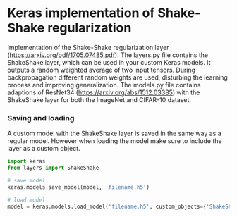 # Keras implementation of Shake-Shake regularization

Implementation of the Shake-Shake regularization layer (https://arxiv.org/pdf/1705.07485.pdf). The layers.py file contains the ShakeShake layer, which can be used in your custom Keras models. It outputs a random weighted average of two input tensors. During backpropagation different random weights are used, disturbing the learning process and improving generalization. The models.py file contains adaptions of ResNet34 (https://arxiv.org/abs/1512.03385) with the ShakeShake layer for both the ImageNet and CIFAR-10 dataset.

### Saving and loading

A custom model with the ShakeShake layer is saved in the same way as a regular model. However when loading the model make sure to include the layer as a custom object.

```python
import keras
from layers import ShakeShake

# save model
keras.models.save_model(model, 'filename.h5')

# load model
model = keras.models.load_model('filename.h5', custom_objects={'ShakeShake': ShakeShake})
```
